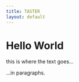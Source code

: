 ```yaml
---
title: TASTER
layout: default
---
```


# Hello World

this is where the text goes...

...in paragraphs.
